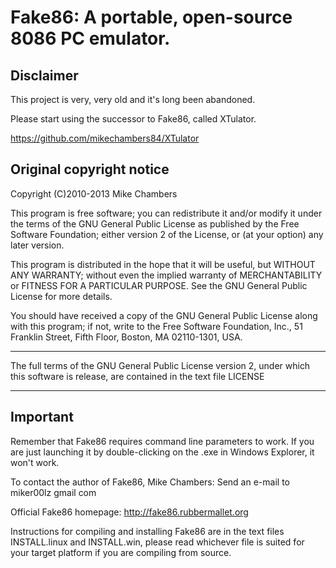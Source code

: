 # Fake86: A portable, open-source 8086 PC emulator.

## Disclaimer

This project is very, very old and it's long been abandoned.

Please start using the successor to Fake86, called XTulator.

https://github.com/mikechambers84/XTulator

## Original copyright notice

Copyright (C)2010-2013 Mike Chambers

This program is free software; you can redistribute it and/or
modify it under the terms of the GNU General Public License
as published by the Free Software Foundation; either version 2
of the License, or (at your option) any later version.

This program is distributed in the hope that it will be useful,
but WITHOUT ANY WARRANTY; without even the implied warranty of
MERCHANTABILITY or FITNESS FOR A PARTICULAR PURPOSE.  See the
GNU General Public License for more details.

You should have received a copy of the GNU General Public License
along with this program; if not, write to the Free Software
Foundation, Inc., 51 Franklin Street, Fifth Floor, Boston, MA  02110-1301, USA.

---

The full terms of the GNU General Public License version 2, under which this
software is release, are contained in the text file LICENSE

---

## Important

Remember that Fake86 requires command line parameters to work. If you are just
launching it by double-clicking on the .exe in Windows Explorer, it won't work.

To contact the author of Fake86, Mike Chambers:
Send an e-mail to miker00lz <at> gmail <dot> com

Official Fake86 homepage:
http://fake86.rubbermallet.org

Instructions for compiling and installing Fake86 are in
the text files INSTALL.linux and INSTALL.win, please read
whichever file is suited for your target platform if you
are compiling from source.
